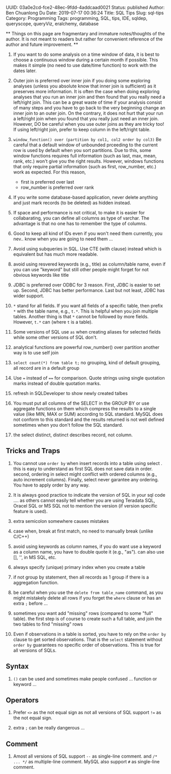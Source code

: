 UUID: 03a0e2cd-fce2-48ec-9fdd-4addcaad0021
Status: published
Author: Ben Chuanlong Du
Date: 2019-07-17 00:36:24
Title: SQL Tips
Slug: sql-tips
Category: Programming 
Tags: programming, SQL, tips, IDE, sqldep, queryscope, queryViz, eralchemy, database

**
Things on this page are fragmentary and immature notes/thoughts of the author. 
It is not meant to readers but rather for convenient reference of the author and future improvement.
**

1. If you want to do some analysis on a time window of data,
  it is best to choose a continuous window during a certain month if possible.
  This makes it simple (no need to use date/time function) to work with the dates later.

2. Outer join is preferred over inner join if you doing some exploring analyses
  (unless you absolute know that inner join is sufficient) 
  as it preserves more information.
  It is often the case when doing exploring analyses that you run an inner join and then found that you really need a left/right join.
  This can be a great waste of time if your analysis consist of many steps and you have to go back to the very beginning change an inner join to an outer join.
  On the contrary, 
  it does not hurt that your run a left/right join when you found that you really just need an inner join.
  However, 
  DO be careful when you use outer joins as they are tricky too!
  If using left/right join, 
  prefer to keep column in the left/right table.

3. `window_function() over (partition by col1, col2 order by col3)`
  Be careful that a default window of unbounded prceeding to the current row is used by default when you sort partitions.
  Due to this, some window functions requires full information (such as last, max, mean, rank, etc.) won't give you the right results.
  However, windows functions that only require partial information (such as first, row_number, etc.) work as expected.
  For this reason, 
      - first is preferred over last
      - row_number is preferred over rank

4. If you write some database-based application,
  never delete anything and just mark records (to be deleted) as hidden instead.


1. If space and performance is not critical, 
    to make it is easier for collabarating,
    you can define all columns as type of varchar. 
    The advantage is that no one has to remember the type of columns. 

2. Good to keep all kind of IDs even if you won't need them currently, 
    you nev.. know when you are going to need them ...

3. Avoid using subqueries in SQL. 
    Use CTE (with clause) instead
    which is equivalent but has much more readable.

1. avoid using resvered keywords (e.g., title) as column/table name, 
    even if you can use "keyword" but still other people might forget for not obvious keywords like title

2. JDBC is preferred over ODBC for 3 reason. 
    First, JDBC is easier to set up.
    Second, JDBC has better performance.
    Last but not least, JDBC has wider support.

3. `*` stand for all fields. 
    If you want all fields of a specific table,
    then prefix `*` with the table name, 
    e.g., `t.*`. 
    This is helpful when you join multiple tables.
    Another thing is that `*` cannot be followed by more fields. 
    However, `t.*` can (where `t` is a table).
 
1. Some versions of SQL use `as` when creating aliases for selected fields 
    while some other versions of SQL don't.

2. analytical functions are powerful
    row_number() over partition
    another way is to use self join

3. `select count(*) from table t;`
    no grouping, kind of default grouping, all record are in a default group

4. Use `=` instead of `==` for comparison.
    Quote strings using single quotation marks instead of double quotation marks.

5. refresh in SQLDeveloper to show newly created talbes

6. You must put all columns of the SELECT 
    in the GROUP BY or use aggregate functions on them 
    which compress the results to a single value (like MIN, MAX or SUM) 
    according to SQL standard.
    MySQL does not conform to this standard
    and the results returned is not well defined sometimes 
    when you don't follow the SQL standard.

7. the select distinct, distinct describes record, not column.

## Tricks and Traps

1. You cannot use `order by` when insert records into a table using select .
    this is easy to understand as first SQL does not save data in order. 
    second, ordering in select might conflict with ordered columns (e.g., auto increment columns).
    Finally, select never garantee any ordering.
    You have to apply order by any way. 

2. It is always good practice to indicate the version of SQL in your sql code ....
    as others cannot easily tell whether you are using Teradata SQL, Oracel SQL or MS SQL
    not to mention the version (if version specific feature is used).

1. extra semicolon somewhere causes mistakes

2. case when, break at first match, no need to manually break (unlike C/C++)

3. avoid using keywords as column names, 
    if you do want use a keyword as a column name, 
    you have to double quote it (e.g., "as"). 
    can also use [], '', in MS SQL, etc.

4. always specify (unique) primary index when you create a table 

8. if not group by statement, then all records as 1 group 
    if there is a aggregation function.

9. be careful when you use the 
    `delete from table_name` command, 
    as you might mistakely delete all rows 
    if you forget the `where` clause or has an extra `;` before ...

1. sometimes you want add "missing" rows (compared to some "full" table). 
    the first step is of course to create such a full table, 
    and join the two tables to find "missing" rows

3. Even if observations in a table is sorted, 
    you have to rely on the `order by` clause to get sorted observations.
    That is the `select` statement without `order by` guarantees no specific order of observations.
    This is true for all versions of SQLs.

## Syntax

1. `()` can be used and sometimes make people confused ... function or keyword ...

## Operators

1. Prefer `<>` as the not equal sign as not all versions of SQL support `!=` as the not equal sign.

2. extra `;` can be really dangerous ... 

## Comment

1. Amost all versions of SQL support `--` as single-line comment.
    and `/* ... */` as multiple-line comment.
    MySQL also support `#` as single-line comment.
